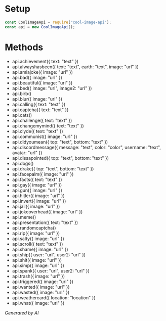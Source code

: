 # Setup
```js
const CoolImageApi = require("cool-image-api");
const api = new CoolImageApi();
```
# Methods
- api.achievement({ text: "text" })
- api.alwayshasbeen({ text: "text", earth: "text", image: "url" })
- api.amiajoke({ image: "url" })
- api.bad({ image: "url" })
- api.beautiful({ image: "url" })
- api.bed({ image: "url", image2: "url" })
- api.birb()
- api.blur({ image: "url" })
- api.calling({ text: "text" })
- api.captcha({ text: "text" })
- api.cats()
- api.challenge({ text: "text" })
- api.changemymind({ text: "text" })
- api.clyde({ text: "text" })
- api.communist({ image: "url" })
- api.didyoumean({ top: "text", bottom: "text" })
- api.discordmessage({ message: "text", color: "color", username: "text", avatar: "url" })
- api.dissapointed({ top: "text", bottom: "text" })
- api.dogs()
- api.drake({ top: "text", bottom: "text" })
- api.facepalm({ image: "url" })
- api.facts({ text: "text" })
- api.gay({ image: "url" })
- api.gun({ image: "url" })
- api.hitler({ image: "url" })
- api.invert({ image: "url" })
- api.jail({ image: "url" })
- api.jokeoverhead({ image: "url" })
- api.meme()
- api.presentation({ text: "text" })
- api.randomcaptcha()
- api.rip({ image: "url" })
- api.salty({ image: "url" })
- api.scroll({ text: "text" })
- api.shame({ image: "url" })
- api.ship({ user: "url", user2: "url" })
- api.shit({ image: "url" })
- api.simp({ image: "url" })
- api.spank({ user: "url", user2: "url" })
- api.trash({ image: "url" })
- api.triggered({ image: "url" })
- api.wanted({ image: "url" })
- api.wasted({ image: "url" })
- api.weathercard({ location: "location" })
- api.what({ image: "url" })


*Generated by AI*

